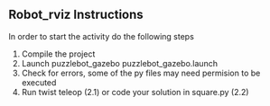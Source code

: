 ## Robot_rviz Instructions ##

In order to start the activity do the following steps

1) Compile the project
2) Launch puzzlebot_gazebo puzzlebot_gazebo.launch
3) Check for errors, some of the py files may need permision to be executed
3) Run twist teleop (2.1) or code your solution in square.py (2.2)
